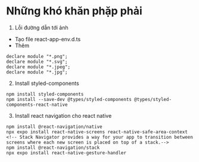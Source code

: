 # Những khó khăn phặp phải
1. Lỗi đường dẫn tới ảnh
- Tạo file react-app-env.d.ts
- Thêm 
```
declare module "*.png";
declare module "*.svg";
declare module "*.jpeg";
declare module "*.jpg";
```
2. Install styled-components
```
npm install styled-components
npm install --save-dev @types/styled-components @types/styled-components-react-native

```
3. Install react navigation cho react native
```
npm install @react-navigation/native
npx expo install react-native-screens react-native-safe-area-context
<!-- Stack Navigator provides a way for your app to transition between screens where each new screen is placed on top of a stack.-->
npm install @react-navigation/stack
npx expo install react-native-gesture-handler
```